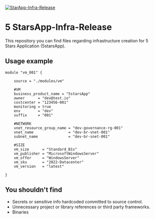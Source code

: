 [![StarApp-Infra-Release](https://github.com/diegodocs/starapp-infra-release/actions/workflows/terraform-starapp-release.yml/badge.svg)](https://github.com/diegodocs/starapp-infra-release/actions/workflows/terraform-starapp-release.yml)

# 5 StarsApp-Infra-Release

This repository you can find files regarding infrastructure creation for 5 Stars Application (5starsApp).

## Usage example

```hcl
module "vm_001" {
    
    source = "./modules/vm"
    
    #VM        
    business_product_name = "5starsApp"
    owner      = "dev@test.io"
    costcenter = "123456-001"
    monitoring = true
    env        = "dev"
    suffix     = "001"

    #NETWORK
    vnet_resource_group_name = "dev-governance-rg-001"
    vnet_name                = "dev-br-vnet-001"
    subnet_name              = "dev-br-snet-001"

    #SIZE                       
    vm_size      = "Standard_B1s"
    vm_publisher = "MicrosoftWindowsServer"
    vm_offer     = "WindowsServer"
    vm_sku       = "2022-Datacenter"
    vm_version   = "latest"  
          
}
```

## You shouldn't find

- Secrets or sensitive info hardcoded committed to source control.
- Unnecessary project or library references or third party frameworks.
- Binaries
